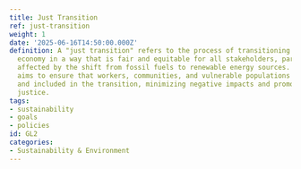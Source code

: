 ```yaml
---
title: Just Transition
ref: just-transition
weight: 1
date: '2025-06-16T14:50:00.000Z'
definition: A "just transition" refers to the process of transitioning to a sustainable
  economy in a way that is fair and equitable for all stakeholders, particularly those
  affected by the shift from fossil fuels to renewable energy sources. This approach
  aims to ensure that workers, communities, and vulnerable populations are supported
  and included in the transition, minimizing negative impacts and promoting social
  justice.
tags:
- sustainability
- goals
- policies
id: GL2
categories:
- Sustainability & Environment
---
```



